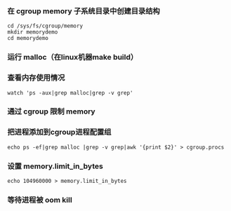 ### 在 cgroup memory 子系统目录中创建目录结构
```
cd /sys/fs/cgroup/memory
mkdir memorydemo
cd memorydemo
```
### 运行 malloc（在linux机器make build）
### 查看内存使用情况
```
watch 'ps -aux|grep malloc|grep -v grep'
```
### 通过 cgroup 限制 memory
### 把进程添加到cgroup进程配置组
```
echo ps -ef|grep malloc |grep -v grep|awk '{print $2}' > cgroup.procs
```
### 设置 memory.limit_in_bytes
```
echo 104960000 > memory.limit_in_bytes
```
### 等待进程被 oom kill
